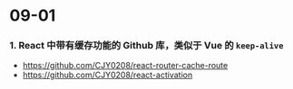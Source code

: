 # 09-01

### 1. React 中带有缓存功能的 Github 库，类似于 Vue 的 `keep-alive`

- https://github.com/CJY0208/react-router-cache-route
- https://github.com/CJY0208/react-activation
